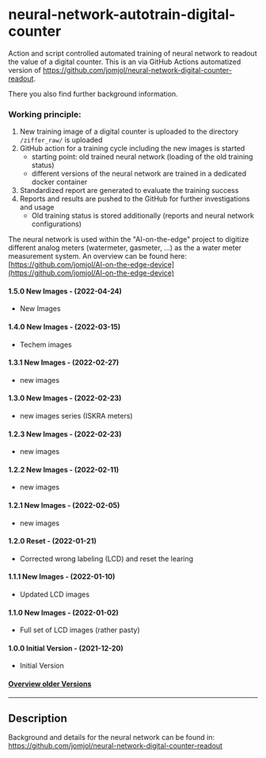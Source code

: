 # neural-network-autotrain-digital-counter
Action and script controlled automated training of neural network to readout the value of a digital counter. This is an via GitHub Actions automatized version of https://github.com/jomjol/neural-network-digital-counter-readout.

There you also find further background information.

### Working principle:

1) New training image of a digital counter is uploaded to the directory `/ziffer_raw/` is uploaded
2) GitHub action for a training cycle including the new images is started
   * starting point: old trained neural  network (loading of the old training status)
   * different versions of the neural network are trained in a dedicated docker container
3) Standardized report are generated to evaluate the training success
4) Reports and results are pushed to the GitHub for further investigations and usage
   * Old training status is stored additionally (reports and neural network configurations)



The neural network is used within the "AI-on-the-edge" project to digitize different analog meters (watermeter, gasmeter, ...) as the a water meter measurement system. An overview can be found here: [https://github.com/jomjol/AI-on-the-edge-device](https://github.com/jomjol/AI-on-the-edge-device)

#### 1.5.0 New Images - (2022-04-24)

* New Images

#### 1.4.0 New Images - (2022-03-15)

* Techem images

#### 1.3.1 New Images - (2022-02-27)

* new images

#### 1.3.0 New Images - (2022-02-23)

* new images series (ISKRA meters)

#### 1.2.3 New Images - (2022-02-23)

* new images

#### 1.2.2 New Images - (2022-02-11)

* new images

#### 1.2.1 New Images - (2022-02-05)

* new images

#### 1.2.0 Reset - (2022-01-21)

* Corrected wrong labeling (LCD) and reset the learing

#### 1.1.1 New Images - (2022-01-10)

* Updated LCD images

#### 1.1.0 New Images - (2022-01-02)

* Full set of LCD images (rather pasty)

#### 1.0.0 Initial Version - (2021-12-20)

* Initial Version


#### [Overview older Versions](Versions.md)





_______

## Description

Background and details for the neural network can be found in: https://github.com/jomjol/neural-network-digital-counter-readout

